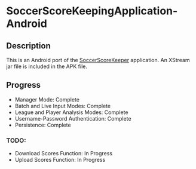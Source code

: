 # SoccerScoreKeepingApplication-Android
## Description
This is an Android port of the [SoccerScoreKeeper](github.com/ahmadowais123/SoccerScoreKeepingApplication) application.
An XStream jar file is included in the APK file.

## Progress
* Manager Mode: Complete
* Batch and Live Input Modes: Complete
* League and Player Analysis Modes: Complete
* Username-Password Authentication: Complete
* Persistence: Complete

### TODO:
* Download Scores Function: In Progress
* Upload Scores Function: In Progress
